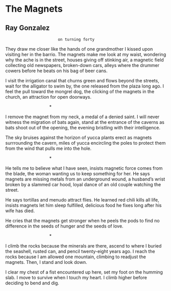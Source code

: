# The Magnets
## Ray Gonzalez
                           on turning forty
They draw me closer like the hands
of one grandmother I kissed upon
visiting her in the barrio.
The magnets make me look at my waist,
wondering why the ache is in the street,
houses giving off stinking air,
a magnetic field collecting old newspapers,
broken-down cars, alleys where
the drummer cowers before he beats
on his bag of beer cans.

I visit the irrigation canal that
churns green and flows beyond the streets,
wait for the alligator to swim by,
the one released from the plaza long ago.
I feel the pull toward the mongrel dog,
the clicking of the magnets in the church,
an attraction for open doorways.

                                   *

I remove the magnet from my neck,
a medal of a denied saint.
I will never witness the migration of bats again,
stand at the entrance of the caverns
as bats shoot out of the opening,
the evening bristling with their intelligence.

The sky bruises against the horizon
of yucca plants erect as magnets
surrrounding the cavern,
miles of yucca encircling the poles
to protect them from the wind
that pulls me into the hole.

                                   *

He tells me to believe what I have seen,
insists magnetic force comes from the blade,
the woman wanting us to keep something for her.
He says magnets are missing metals
from an underground wound,
a husband’s wrist broken by a slammed car hood,
loyal dance of an old couple watching the street.

He says tortillas and menudo attract flies.
He learned red chili kills all life,
insists magnets let him sleep fulfilled,
delicious food he fixes
long after his wife has died.

He cries that the magnets get stronger
when he peels the pods to find no difference
in the seeds of hunger and the seeds of love.

                                   *

I climb the rocks because the minerals are there,
ascend to where I buried the seashell,
rusted can, and pencil twenty-eight years ago.
I reach the rocks because I am allowed one mountain,
climbing to readjust the magnets.
Then, I stand and look down.

I clear my chest of a fist encountered up here,
set my foot on the humming slab.
I move to survive when I touch my heart.
I climb higher before deciding to bend and dig.